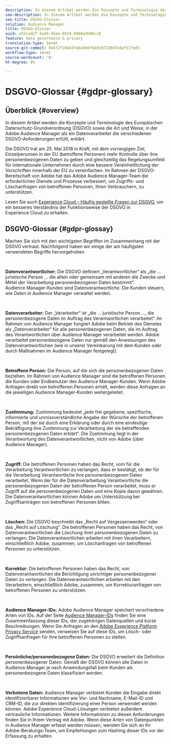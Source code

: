 ```yaml
---
description: In diesem Artikel werden die Konzepte und Terminologie des Europäischen Datenschutz-Grundverordnung (DSGVO) sowie die Art und Weise, in der Adobe Audience Manager als ein Datenverarbeiter die verschiedenen DSGVO-Anforderungen erfüllt, erklärt.
seo-description: In diesem Artikel werden die Konzepte und Terminologie des Europäischen Datenschutz-Grundverordnung (DSGVO) sowie die Art und Weise, in der Adobe Audience Manager als ein Datenverarbeiter die verschiedenen DSGVO-Anforderungen erfüllt, erklärt.
seo-title: DSGVO-Glossar
solution: Audience Manager
title: DSGVO-Glossar
uuid: e52cad27-6a44-45ee-8524-6080adb86cc8
feature: data governance & privacy
translation-type: tm+mt
source-git-commit: 9e4f2f26b83fe6e5b6f669107239d7edaf11fed3
workflow-type: tm+mt
source-wordcount: '0'
ht-degree: 0%

---
```



# DSGVO-Glossar {#gdpr-glossary}

## Überblick {#overview}

In diesem Artikel werden die Konzepte und Terminologie des Europäischen Datenschutz-Grundverordnung (DSGVO) sowie die Art und Weise, in der Adobe Audience Manager als ein Datenverarbeiter die verschiedenen DSGVO-Anforderungen erfüllt, erklärt.

Die DSGVO trat am 25. Mai 2018 in Kraft, mit dem vorrangigen Ziel, Einzelpersonen in der EU (betroffene Personen) mehr Kontrolle über ihre personenbezogenen Daten zu geben und gleichzeitig das Regelungsumfeld für internationale Unternehmen durch eine bessere Vereinheitlichung der Vorschriften innerhalb der EU zu vereinfachen. Im Rahmen der DSGVO-Bereitschaft von Adobe hat das Adobe Audience Manager-Team die erforderlichen Dienste und Prozesse verbessert, um Zugriffs- und Löschanfragen von betroffenen Personen, Ihren Verbrauchern, zu unterstützen.

Lesen Sie auch [Experience Cloud – Häufig gestellte Fragen zur DSGVO](https://docs.adobe.com/content/help/de-DE/experience-platform/privacy/home.html#!api-specification/markdown/narrative/gdpr/gdpr-faq.md), um ein besseres Verständnis der Funktionsweise der DSGVO in Experience Cloud zu erhalten.

## DSGVO-Glossar {#gdpr-glossay}

Machen Sie sich mit den wichtigsten Begriffen im Zusammenhang mit der DSGVO vertraut. Nachfolgend haben wir einige der am häufigsten verwendeten Begriffe hervorgehoben.

 

**Datenverantwortlicher:** Die DSGVO definiert „Verantwortlicher“ als „die ... juristische Person ... die allein oder gemeinsam mit anderen die Zwecke und Mittel der Verarbeitung personenbezogener Daten bestimmt“. Audience Manager-Kunden sind Datenverantwortliche. Die Kunden steuern, wie Daten in Audience Manager verwaltet werden.

 

**Datenverarbeiter:** Der „Verarbeiter“ ist „die ... juristische Person ..., die personenbezogene Daten im Auftrag des Verantwortlichen verarbeitet“. Im Rahmen von Audience Manager fungiert Adobe beim Betrieb des Dienstes als „Datenverarbeiter“ für alle personenbezogenen Daten, die im Auftrag des Verantwortlichen über Audience Manager verarbeitet werden. Adobe verarbeitet personenbezogene Daten nur gemäß den Anweisungen des Datenverantwortlichen (wie in unserer Vereinbarung mit dem Kunden oder durch Maßnahmen im Audience Manager festgelegt).

 

**Betroffene Person:** Die Person, auf die sich die personenbezogenen Daten beziehen. Im Rahmen von Audience Manager sind die betroffenen Personen die Kunden oder Endbenutzer des Audience Manager-Kunden. Wenn Adobe Anfragen direkt von betroffenen Personen erhält, werden diese Anfragen an die jeweiligen Audience Manager-Kunden weitergeleitet.

 

**Zustimmung:** Zustimmung bedeutet „jede frei gegebene, spezifische, informierte und unmissverständliche Angabe der Wünsche der betroffenen Person, mit der sie durch eine Erklärung oder durch eine eindeutige Bekräftigung ihre Zustimmung zur Verarbeitung der sie betreffenden personenbezogenen Daten erklärt“. Die Zustimmung liegt in der Verantwortung des Datenverantwortlichen, nicht von Adobe (über Audience Manager).

 

**Zugriff:** Die betroffenen Personen haben das Recht, vom für die Verarbeitung Verantwortlichen zu verlangen, dass er bestätigt, ob der für die Verarbeitung Verantwortliche ihre personenbezogenen Daten verarbeitet. Wenn der für die Datenverarbeitung Verantwortliche die personenbezogenen Daten der betroffenen Person verarbeitet, muss er Zugriff auf die personenbezogenen Daten und eine Kopie davon gewähren. Die Datenverantwortlichen können Adobe um Unterstützung bei Zugriffsanträgen von betroffenen Personen bitten.

 

**Löschen:** Die DSGVO beschreibt das „Recht auf Vergessenwerden“ oder das „Recht auf Löschung“. Die betroffenen Personen haben das Recht, von Datenverantwortlichen die Löschung ihrer personenbezogenen Daten zu verlangen. Die Datenverantwortlichen arbeiten mit ihren Verarbeitern, einschließlich Adobe, zusammen, um Löschanfragen von betroffenen Personen zu unterstützen.

 

**Korrektur:** Die betroffenen Personen haben das Recht, von Datenverantwortlichen die Berichtigung unrichtiger personenbezogener Daten zu verlangen. Die Datenverantwortlichen arbeiten mit den Verarbeitern, einschließlich Adobe, zusammen, um Korrekturanfragen von betroffenen Personen zu unterstützen.

 

**Audience Manager-IDs:** Adobe Audience Manager speichert verschiedene Arten von IDs. Auf der Seite [Audience Manager-IDs](data-privacy-ids.md) finden Sie eine Zusammenfassung dieser IDs, der zugehörigen Datenquellen und kurze Beschreibungen. Wenn Sie Anfragen an den [Adobe Experience Platform Privacy Service](https://docs.adobe.com/content/help/de-DE/experience-platform/privacy/home.html) senden, verweisen Sie auf diese IDs, um Lösch- oder Zugriffsanfragen für Ihre betroffenen Personen zu stellen.

 

**Persönliche/personenbezogene Daten:** Die DSGVO erweitert die Definition personenbezogener Daten. Gemäß der DSGVO können alle Daten in Audience Manager je nach Anwendungsfall beim Kunden als personenbezogene Daten klassifiziert werden.

 

**Verbotene Daten:** Audience Manager verbietet Kunden die Eingabe direkt identifizierbarer Informationen wie Vor- und Nachname, E-Mail-ID und CRM-ID, die zur direkten Identifizierung einer Person verwendet werden können. Adobe Experience Cloud-Lösungen verbieten außerdem vertrauliche Informationen. Weitere Informationen zu diesen Anforderungen finden Sie in Ihrem Vertrag mit Adobe. Wenn diese Arten von Datenpunkten in Audience Manager erfasst werden müssen, wenden Sie sich an Ihr Adobe-Beratungs-Team, um Empfehlungen zum Hashing dieser IDs vor der Erfassung zu erhalten.
